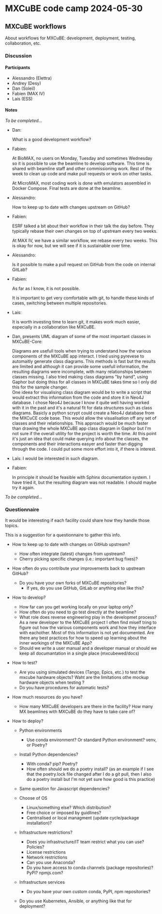 # MXCuBE code camp 2024-05-30

## MXCuBE workflows

About workflows for MXCuBE: development, deployment, testing, collaboration, etc.


### Discussion

#### Participants

* Alessandro (Elettra)
* Andrey (Desy)
* Dan (Soleil)
* Fabien (MAX IV)
* Laís (ESS)

#### Notes

_To be completed..._

* Dan:

  What is a good development workflow?

* Fabien:

  At BioMAX, no users on Monday, Tuesday and sometimes Wednesday
  so it is possible to use the beamline to develop software.
  This time is shared with beamline staff and other commissioning work.
  Rest of the week to clean up code and make pull requests
  or work on other tasks.

  At MicroMAX, most coding work is done with emulators assembled in Docker Compose.
  Final tests are done at the beamline.

* Alessandro:

  How to keep up to date with changes upstream on GitHub?

* Fabien:

  ESRF talked a bit about their workflow in their talk the day before.
  They typically rebase their own changes on top of upstream every two weeks.

  At MAX IV, we have a similar workflow, we rebase every two weeks.
  This is okay for now, but we will see if it is sustainable over time.

* Alessandro:

  Is it possible to make a pull request on GitHub from the code on internal GitLab?

* Fabien:

  As far as I know, it is not possible.

  It is important to get very comfortable with git,
  to handle these kinds of cases, switching between multiple repositories.

* Laís:

  It is worth investing time to learn git,
  it makes work much easier, especially in a collaboration like MXCuBE.

* Dan, presents UML diagram of some of the most important classes in MXCuBE-Core:

  Diagrams are usefull tools when trying to understand how the various components of the MXCuBE app interact. I tried using pyrevese to automaitly generate class diagrams. This methods is fast but the results are limited and although it can provide some usefull information, the resulting diagrams were incomplete, with many relationships between classes missing.
  I also tried making class diagrams "by hand", using Gaphor but doing thiss for all classes in MXCuBE takes time so I only did this for the sample changer.  
  One ideea for visualising class diagram would be to write a script that would extract this information from the code and store it in Neo4J database.
  I chose Neo4J because I know it quite well having worked with it in the past and it's a natural fit for data structures such as class diagrams. Basicly a python scrypt could create a Neo4J database from the MXCuCE code base. This would allow the visualisation off any set of classes and their relationships. This approach would be much faster than drawing the whole MXCuBE app class diagram in Gaphor but I'm not sure if the overall utility for the project is worth the time. At this point it's just an idea that could make querying info about the classes, the components and their interactions easyer and faster than digging through the code. I could put some more effort into it, if there is interest.

* Laís:
  I would be interested in such diagram.

* Fabien:

  In principle it should be feasible with Sphinx documentation system.
  I have tried it, but the resulting diagram was not readable.
  I should maybe try it again.

_To be completed..._


### Questionnaire

It would be interesting if each facility could share how they handle those topics.

This is a suggestion for a questionnaire to gather this info.

* How to keep up to date with changes on GitHub upstream?
  * How often integrate (latest) changes from upstream?
  * Cherry picking specific changes (i.e.: important bug fixes)?

* How often do you contribute your improvements back to upstream GitHub?
  * Do you have your own forks of MXCuBE repositories?
    * If yes, do you use GitHub, GitLab or anything else like this?

* How to develop?

  * How far can you get working locally on your laptop only?
  * How often do you need to go test directly at the beamline?
  * What role does reverse engineering play in the developmet process? As a new developer to the MXCuBE project I often find miself tring to figure out how the various components work and how they interface with eachother. Most of this information is not yet documented. Are there any best practices for how to speed up learning about the inner workings of the MXCuBE App?
  * Should we write a user manual and a developer manual or should we keep all documantation in a single place (mxcubewed/docs)  

* How to test?

  * Are you using simulated devices (Tango, Epics, etc.) to test the mxcube hardware objects? Waht are the limitations othe mockup hardware objects when testing ?
  * Do you have procedures for automatic tests?

* How much resources do you have?

  * How many MXCuBE developers are there in the facility?
    How many MX beamlines with MXCuBE do they have to take care of?

* How to deploy?

  * Python environments
    * Use conda environment? Or standard Python environment? venv, or Poetry?

  * Install Python dependencies?
    * With conda? pip? Poetry?
    * How often should we do a poetry install? (as an example if I see that the poetry.lock file changed after I do a git pull, then I also do a poetry install but I'm not yet sure how good is this practice)

  * Same question for Javascript dependencies?

  * Choose of OS
    * Linux/something else? Which distribution?
    * Free choice or imposed by guidlines?
    * Centrralised or local managment (update cycle/package installation)?     

  * Infrastructure restrictions?
    * Does you infrastructure/IT team restrict what you can use? Policies?
    * License restrictions
    * Network restrictions
    * Can you use Anaconda?
    * Do you have access to conda channels (package repositories)? PyPI? npmjs.com?

  * Infrastructure services
    * Do you have your own custom conda, PyPI, npm repositories?

  * Do you use Kubernetes, Ansible, or anything like that for deployment?
